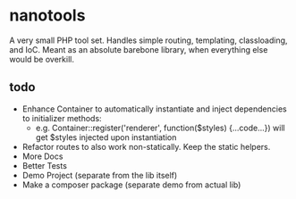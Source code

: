 nanotools
=========

A very small PHP tool set. Handles simple routing, templating, classloading, and IoC. Meant as an absolute barebone library, when everything else would be overkill. 

todo
----
- Enhance Container to automatically instantiate and inject dependencies to initializer methods:
    * e.g. Container::register('renderer', function($styles) {...code...}) will get $styles injected upon instantiation
- Refactor routes to also work non-statically. Keep the static helpers.
- More Docs
- Better Tests
- Demo Project (separate from the lib itself)
- Make a composer package (separate demo from actual lib)

